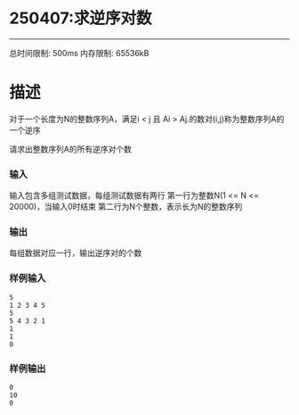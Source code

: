 # 250407:求逆序对数
------

总时间限制: 500ms 内存限制: 65536kB

# 描述

对于一个长度为N的整数序列A，满足i < j 且 Ai > Aj.的数对(i,j)称为整数序列A的一个逆序

请求出整数序列A的所有逆序对个数

### 输入

输入包含多组测试数据，每组测试数据有两行
第一行为整数N(1 <= N <= 20000)，当输入0时结束
第二行为N个整数，表示长为N的整数序列

### 输出

每组数据对应一行，输出逆序对的个数

### 样例输入

    5
    1 2 3 4 5
    5
    5 4 3 2 1
    1
    1
    0

### 样例输出

    0
    10
    0

